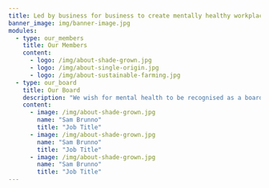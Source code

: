 ```yaml
---
title: Led by business for business to create mentally healthy workplaces
banner_image: img/banner-image.jpg
modules:
  - type: our_members
    title: Our Members
    content:
      - logo: /img/about-shade-grown.jpg
      - logo: /img/about-single-origin.jpg
      - logo: /img/about-sustainable-farming.jpg
  - type: our_board
    title: Our Board
    description: "We wish for mental health to be recognised as a boardroom issue and considered essential to maximise business performance, critical to managing business risk and vital to safeguarding organisations’ people responsibilities."
    content:
      - image: /img/about-shade-grown.jpg
        name: "Sam Brunno"
        title: "Job Title"
      - image: /img/about-shade-grown.jpg
        name: "Sam Brunno"
        title: "Job Title"
      - image: /img/about-shade-grown.jpg
        name: "Sam Brunno"
        title: "Job Title"
---
```

